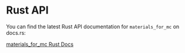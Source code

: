 # Rust API

You can find the latest Rust API documentation for `materials_for_mc` on docs.rs:

[materials_for_mc Rust Docs](https://docs.rs/materials_for_mc/latest/materials_for_mc/)
